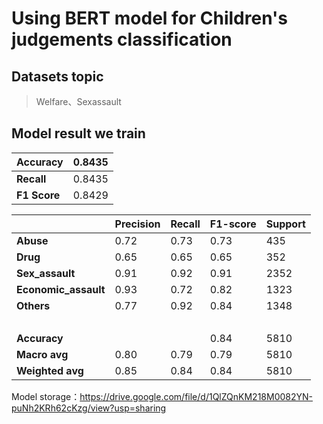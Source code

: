 # Using BERT model for Children's judgements classification
## Datasets topic
> Welfare、Sexassault
## Model result we train
| **Accuracy**  | 0.8435 |
| --- | --- |
|  **Recall** | 0.8435  |
|  **F1 Score** | 0.8429  |

|  | **Precision** | **Recall** | **F1-score** | **Support** |
| --- | --- | --- | --- | --- |
|  **Abuse** | 0.72  | 0.73  | 0.73  | 435  |
|  **Drug** | 0.65  | 0.65  | 0.65  | 352  |
|  **Sex_assault** | 0.91  | 0.92  | 0.91  | 2352  |
|  **Economic_assault** | 0.93  | 0.72  | 0.82  | 1323  |
|  **Others** | 0.77  | 0.92  | 0.84  | 1348  |
| &nbsp; | &nbsp; | &nbsp; | &nbsp; | &nbsp; |
|  **Accuracy** |   |   | 0.84  | 5810  |
|  **Macro avg** | 0.80  | 0.79  | 0.79  | 5810  |
|  **Weighted avg** | 0.85  | 0.84  | 0.84  | 5810  |

Model storage：https://drive.google.com/file/d/1QlZQnKM218M0082YN-puNh2KRh62cKzg/view?usp=sharing

